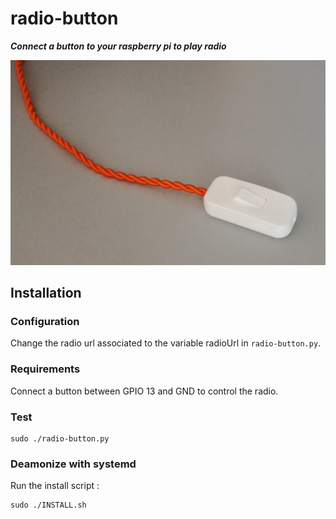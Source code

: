 # radio-button

_**Connect a button to your raspberry pi to play radio**_

![Radio button](/button.png)

## Installation

### Configuration
Change the radio url associated to the variable radioUrl in `radio-button.py`.

### Requirements
Connect a button between GPIO 13 and GND to control the radio.

### Test
```
sudo ./radio-button.py
```

### Deamonize with systemd
Run the install script :
```
sudo ./INSTALL.sh
```

